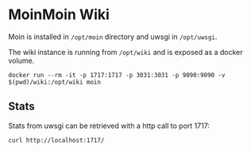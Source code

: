 # MoinMoin Wiki

Moin is installed in `/opt/moin` directory and uwsgi in `/opt/uwsgi`.

The wiki instance is running from `/opt/wiki` and is exposed as a docker volume.

```
docker run --rm -it -p 1717:1717 -p 3031:3031 -p 9090:9090 -v $(pwd)/wiki:/opt/wiki moin
```

## Stats

Stats from uwsgi can be retrieved with a http call to port 1717:

```
curl http://localhost:1717/
```
